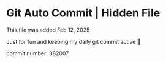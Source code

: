 # Git Auto Commit | Hidden File

This file was added Feb 12, 2025

Just for fun and keeping my daily git commit active 🤪

commit number: 382007
